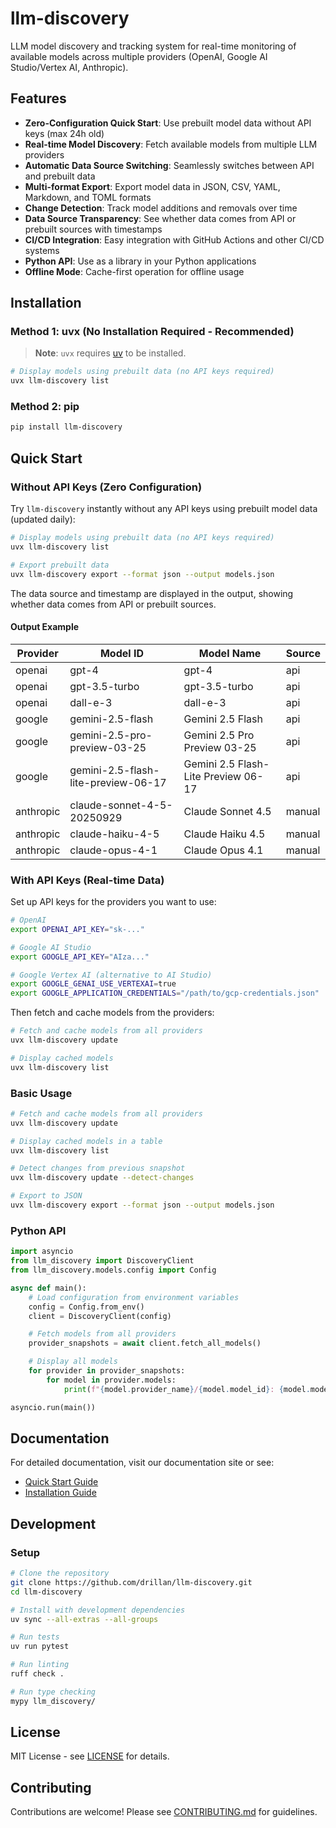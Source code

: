 # llm-discovery

LLM model discovery and tracking system for real-time monitoring of available models across multiple providers (OpenAI, Google AI Studio/Vertex AI, Anthropic).

## Features

- **Zero-Configuration Quick Start**: Use prebuilt model data without API keys (max 24h old)
- **Real-time Model Discovery**: Fetch available models from multiple LLM providers
- **Automatic Data Source Switching**: Seamlessly switches between API and prebuilt data
- **Multi-format Export**: Export model data in JSON, CSV, YAML, Markdown, and TOML formats
- **Change Detection**: Track model additions and removals over time
- **Data Source Transparency**: See whether data comes from API or prebuilt sources with timestamps
- **CI/CD Integration**: Easy integration with GitHub Actions and other CI/CD systems
- **Python API**: Use as a library in your Python applications
- **Offline Mode**: Cache-first operation for offline usage

## Installation

### Method 1: uvx (No Installation Required - Recommended)

> **Note**: `uvx` requires [uv](https://docs.astral.sh/uv/getting-started/installation/) to be installed.

```bash
# Display models using prebuilt data (no API keys required)
uvx llm-discovery list
```

### Method 2: pip

```bash
pip install llm-discovery
```

## Quick Start

### Without API Keys (Zero Configuration)

Try `llm-discovery` instantly without any API keys using prebuilt model data (updated daily):

```bash
# Display models using prebuilt data (no API keys required)
uvx llm-discovery list

# Export prebuilt data
uvx llm-discovery export --format json --output models.json
```

The data source and timestamp are displayed in the output, showing whether data comes from API or prebuilt sources.

#### Output Example

| Provider | Model ID | Model Name | Source |
|----------|----------|------------|--------|
| openai | gpt-4 | gpt-4 | api |
| openai | gpt-3.5-turbo | gpt-3.5-turbo | api |
| openai | dall-e-3 | dall-e-3 | api |
| google | gemini-2.5-flash | Gemini 2.5 Flash | api |
| google | gemini-2.5-pro-preview-03-25 | Gemini 2.5 Pro Preview 03-25 | api |
| google | gemini-2.5-flash-lite-preview-06-17 | Gemini 2.5 Flash-Lite Preview 06-17 | api |
| anthropic | claude-sonnet-4-5-20250929 | Claude Sonnet 4.5 | manual |
| anthropic | claude-haiku-4-5 | Claude Haiku 4.5 | manual |
| anthropic | claude-opus-4-1 | Claude Opus 4.1 | manual |

### With API Keys (Real-time Data)

Set up API keys for the providers you want to use:

```bash
# OpenAI
export OPENAI_API_KEY="sk-..."

# Google AI Studio
export GOOGLE_API_KEY="AIza..."

# Google Vertex AI (alternative to AI Studio)
export GOOGLE_GENAI_USE_VERTEXAI=true
export GOOGLE_APPLICATION_CREDENTIALS="/path/to/gcp-credentials.json"
```

Then fetch and cache models from the providers:

```bash
# Fetch and cache models from all providers
uvx llm-discovery update

# Display cached models
uvx llm-discovery list
```

### Basic Usage

```bash
# Fetch and cache models from all providers
uvx llm-discovery update

# Display cached models in a table
uvx llm-discovery list

# Detect changes from previous snapshot
uvx llm-discovery update --detect-changes

# Export to JSON
uvx llm-discovery export --format json --output models.json
```

### Python API

```python
import asyncio
from llm_discovery import DiscoveryClient
from llm_discovery.models.config import Config

async def main():
    # Load configuration from environment variables
    config = Config.from_env()
    client = DiscoveryClient(config)

    # Fetch models from all providers
    provider_snapshots = await client.fetch_all_models()

    # Display all models
    for provider in provider_snapshots:
        for model in provider.models:
            print(f"{model.provider_name}/{model.model_id}: {model.model_name}")

asyncio.run(main())
```

## Documentation

For detailed documentation, visit our documentation site or see:

- [Quick Start Guide](docs/quickstart.md)
- [Installation Guide](docs/installation.md)

## Development

### Setup

```bash
# Clone the repository
git clone https://github.com/drillan/llm-discovery.git
cd llm-discovery

# Install with development dependencies
uv sync --all-extras --all-groups

# Run tests
uv run pytest

# Run linting
ruff check .

# Run type checking
mypy llm_discovery/
```

## License

MIT License - see [LICENSE](LICENSE) for details.

## Contributing

Contributions are welcome! Please see [CONTRIBUTING.md](CONTRIBUTING.md) for guidelines.

